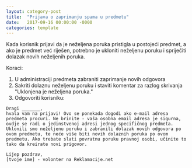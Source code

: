 ```yaml
---
layout: category-post
title:  "Prijava o zaprimanju spama u predmetu"
date:   2017-09-16 00:00:00 -0000
categories: template
---
```

Kada korisnik prijavi da je neželjena poruka pristigla u postojeći predmet, a ako je predmet već riješen, potrebno je ukloniti neželjenu poruku i spriječiti dolazak novih neželjenih poruka.

Koraci:
1. U administraciji predmeta zabraniti zaprimanje novih odgovora
2. Sakriti dolaznu neželjenu poruku i staviti komentar za razlog skrivanja "Uklonjena je neželjena poruka."
3. Odgovoriti korisniku:

```
Dragi _______, 
hvala vam na prijavi! Ovo se ponekada dogodi ako e-mail adresa predmeta procuri. Ne brinite - vaša osobna email adresa je sigurna, ovdje se radi o jedinstvenoj adresi jednog specifičnog predmeta. Uklonili smo neželjenu poruku i zabranili dolazak novih odgovora po ovom predmetu, te neće više biti novih dolaznih poruka po ovom predmetu. Ako trebate slati povratnu poruku pravnoj osobi, učinite to tako da kreirate novi prigovor.

Lijep pozdrav,
[tvoje ime] - volonter na Reklamacije.net
```
